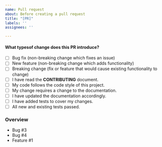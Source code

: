 ```yaml
---
name: Pull request
about: Before creating a pull request
title: "[PR]"
labels: ''
assignees: ''

---
```


#### What typesof change does this PR introduce?
<!--- What types of changes does your code introduce? Put an `x` in all the boxes that apply: -->
- [ ] Bug fix (non-breaking change which fixes an issue)
- [ ] New feature (non-breaking change which adds functionality)
- [ ] Breaking change (fix or feature that would cause existing functionality to change)
- [ ] I have read the **CONTRIBUTING** document.
- [ ] My code follows the code style of this project.
- [ ] My change requires a change to the documentation.
- [ ] I have updated the documentation accordingly.
- [ ] I have added tests to cover my changes.
- [ ] All new and existing tests passed.

### Overview 
<!--- List git commits or make a few bullets that briefly describe what has changed. Link to any bugs fixed in this PR, or any feature requests that were implemented. -->
- Bug #3
- Bug #4
- Feature #1
